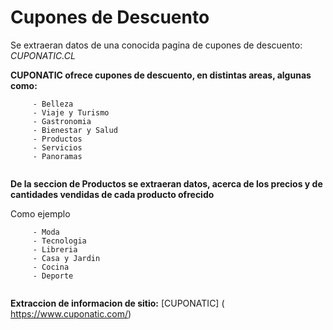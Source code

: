 # Cupones de Descuento

   Se extraeran datos de una conocida pagina de cupones de descuento:  *CUPONATIC.CL*  
   
   **CUPONATIC ofrece cupones de descuento, en distintas areas, algunas como:**
   
   ```
        - Belleza
        - Viaje y Turismo
        - Gastronomia
        - Bienestar y Salud
        - Productos
        - Servicios
        - Panoramas
        
   ```
 
 **De la seccion de Productos se extraeran datos, acerca de los precios y de cantidades vendidas de cada producto ofrecido**
  
  
  Como ejemplo
  ```
       - Moda
       - Tecnologia
       - Libreria
       - Casa y Jardin
       - Cocina
       - Deporte
       
  ```
   

  **Extraccion de informacion de sitio:** [CUPONATIC] ( https://www.cuponatic.com/)

